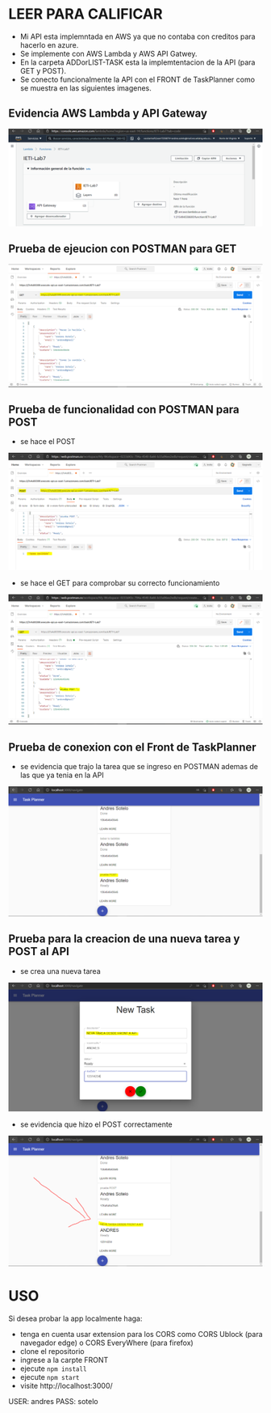 # LEER PARA CALIFICAR 
- Mi API esta implemntada en AWS ya que no contaba con creditos para hacerlo en azure.
- Se implemente con AWS Lambda y AWS API Gatwey.
- En la carpeta ADDorLIST-TASK esta la implemtentacion de la API (para GET y POST).
- Se conecto funcionalmente la API con el FRONT de TaskPlanner como se muestra en las siguientes imagenes.

## Evidencia AWS Lambda y API Gateway

![](https://github.com/aosfandres/IETI-Lab7/blob/main/images/1.PNG)

## Prueba de ejeucion con POSTMAN para GET

![](https://github.com/aosfandres/IETI-Lab7/blob/main/images/2.PNG)

## Prueba de funcionalidad con POSTMAN para POST

- se hace el POST

![](https://github.com/aosfandres/IETI-Lab7/blob/main/images/3.PNG)

- se hace el GET para comprobar su correcto funcionamiento

![](https://github.com/aosfandres/IETI-Lab7/blob/main/images/4.PNG)

## Prueba de conexion con el Front de TaskPlanner 

- se evidencia que trajo la tarea que se ingreso en POSTMAN ademas de las que ya tenia en la API

![](https://github.com/aosfandres/IETI-Lab7/blob/main/images/5.PNG)

## Prueba para la creacion de una nueva tarea y POST al API

- se crea una nueva tarea 

![](https://github.com/aosfandres/IETI-Lab7/blob/main/images/6.PNG)

- se evidencia que hizo el POST correctamente

![](https://github.com/aosfandres/IETI-Lab7/blob/main/images/7.PNG)


# USO 

Si desea probar la app localmente haga:

- tenga en cuenta usar extension para los CORS como CORS Ublock (para navegador edge) o CORS EveryWhere (para firefox)
- clone el repositorio
- ingrese a la carpte FRONT
- ejecute ```npm install```
- ejecute ```npm start```
- visite http://localhost:3000/

USER: andres
PASS: sotelo




